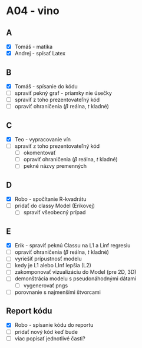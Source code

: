 # A04 - vino

## A
- [x] Tomáš - matika
- [x] Andrej - spísať Latex

## B
- [x] Tomáš - spísanie do kódu
- [ ] spraviť pekný graf - priamky nie úsečky
- [ ] spraviť z toho prezentovateľný kód
- [ ] opraviť ohraničenia ($\beta$ reálna, $t$ kladné)

## C
- [x] Teo - vypracovanie vín
- [ ] spraviť z toho prezentovateľný kód
  - [ ] okomentovať
  - [ ] opraviť ohraničenia ($\beta$ reálna, $t$ kladné)
  - [ ] pekné názvy premenných

## D
- [x] Robo - spočítanie R-kvadrátu
- [ ] pridať do classy Model (Erikovej)
  - [ ] spraviť všeobecný prípad

## E
- [x] Erik - spraviť peknú Classu na L1 a Linf regresiu
- [ ] opraviť ohraničenia ($\beta$ reálna, $t$ kladné)
- [ ] vyriešiť prípustnosť modelu
- [ ] kedy je L1 alebo LInf lepšia (L2)
- [ ] zakomponovať vizualizáciu do Model (pre 2D, 3D)
- [ ] demonštrácia modelu s pseudonáhodnými dátami
  - [ ] vygenerovať pngs
- [ ] porovnanie s najmenšími štvorcami
  
## Report kódu
- [x] Robo - spísanie kódu do reportu
- [ ] pridať nový kód keď bude
- [ ] viac popísať jednotlivé časti?
